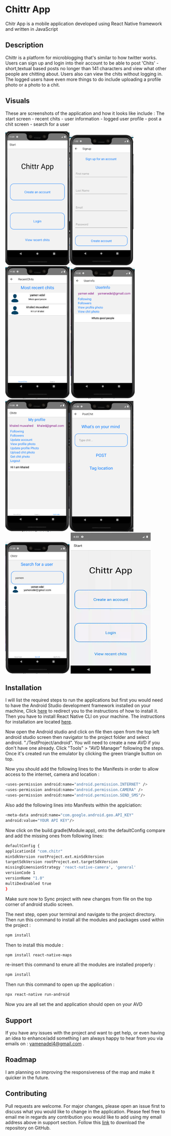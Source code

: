 # Chittr App

Chitr App is a mobile application developed using React Native framework and written in JavaScript

## Description
Chittr is a platform for microblogging that's similar to how twitter works. Users 
can sign up and login into their account to be able to post 'Chits' - short,textual based posts no longer than 141 characters and view what other people are chitting about. Users also can view the chits without logging in.
The logged users have even more things to do include uploading a profile photo or a photo to a chit.  

## Visuals
These are screenshots of the application and how it looks like include : The start screen - recent chits - user information - logged user profile - post a chit screen - search for a user

<img src = "images/start.PNG" width = "200"><img src = "images/signup.PNG" width = "200"><img src = "images/Recent.PNG" width = "200"> <img src = "images/userinfo.PNG" width = "200"><img src = "images/MyProfile.PNG" width = "200"><img src = "images/post.PNG" width = "200"><img src = "images/search.PNG" 
width = "200"> <img src="screenRecording/screenrecord.gif"  width="250" height="440">



## Installation

I will list the required steps to run the applications but first you would need to have the Android Studio development framework installed on your machine, Click [here](https://developer.android.com/studio) to redirect you to the instructions of how to install it. Then you have to install React Native CLl on your machine. The instructions for installation are located [here](https://facebook.github.io/react-native/docs/getting-started).

Now open the Android studio and click on file then open from the top left android studio screen then navigator to the project folder and select android. "./TestProject/android". You will need to create a new AVD if you don't have one already. Click "Tools" > "AVD Manager" following the steps. Once it's created run the emulator by clicking the green triangle button on top.

Now you should add the following lines to the Manifests in order to allow access to the internet, camera and location :
```bash
<uses-permission android:name="android.permission.INTERNET" />
<uses-permission android:name="android.permission.CAMERA" />
<uses-permission android:name="android.permission.SEND_SMS"/>
```

Also add the following lines into Manifests within the applciation:
```bash
<meta-data android:name="com.google.android.geo.API_KEY"
android:value="YOUR API KEY"/>
```
Now click on the build.gradle(Module:app), onto the defaultConfig compare and add the missing ones from following lines:
```bash
defaultConfig {
applicationId "com.chitr"
minSdkVersion rootProject.ext.minSdkVersion
targetSdkVersion rootProject.ext.targetSdkVersion
missingDimensionStrategy 'react-native-camera', 'general'
versionCode 1
versionName "1.0"
multiDexEnabled true
}
```
Make sure now to Sync project with new changes from file on the top corner of android studio screen.

The next step, open your terminal and navigate to the project directory. Then run this command to install all the modules and packages used within the project :

```bash
npm install
```
Then to install this module :
```bash
npm install react-native-maps
```
re-insert this command to enure all the modules are installed properly :
```bash
npm install
```
Then run this command to open up the application :
```bash
npx react-native run-android
```
Now you are all set the and application should open on your AVD 

## Support
If you have any issues with the project and want to get help, or even having an idea to enhance/add something I am always happy to hear from you via emails on : yamenadel4@gmail.com .

## Roadmap
I am planning on improving the responsiveness of the map and make it quicker in the future. 

## Contributing
Pull requests are welcome. For major changes, please open an issue first to discuss what you would like to change in the application. Please feel free to email me in regards any contribution you would like to add using my email address above in support section. Follow this [link](https://github.com/YamenEdel/chitr) to download the repository on GitHub. 


